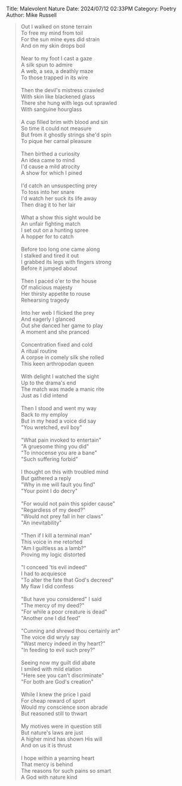 Title: Malevolent Nature
Date: 2024/07/12 02:33PM
Category: Poetry
Author: Mike Russell

> Out I walked on stone terrain<br>
> To free my mind from toil<br>
> For the sun mine eyes did strain<br>
> And on my skin drops boil<br><br>
> Near to my foot I cast a gaze<br>
> A silk spun to admire<br>
> A web, a sea, a deathly maze<br>
> To those trapped in its wire<br><br>
> Then the devil's mistress crawled<br>
> With skin like blackened glass<br>
> There she hung with legs out sprawled<br>
> With sanguine hourglass<br><br>
> A cup filled brim with blood and sin<br>
> So time it could not measure<br>
> But from it ghostly strings she'd spin<br>
> To pique her carnal pleasure<br><br>
> Then birthed a curiosity<br>
> An idea came to mind<br>
> I'd cause a mild atrocity<br>
> A show for which I pined<br><br>
> I'd catch an unsuspecting prey<br>
> To toss into her snare<br>
> I'd watch her suck its life away<br>
> Then drag it to her lair<br><br>
> What a show this sight would be<br>
> An unfair fighting match<br>
> I set out on a hunting spree<br>
> A hopper for to catch<br><br>
> Before too long one came along<br>
> I stalked and tired it out<br>
> I grabbed its legs with fingers strong<br>
> Before it jumped about<br><br>
> Then I paced o'er to the house<br>
> Of malicious majesty<br>
> Her thirsty appetite to rouse<br>
> Rehearsing tragedy<br><br>
> Into her web I flicked the prey<br>
> And eagerly I glanced<br>
> Out she danced her game to play<br>
> A moment and she pranced<br><br>
> Concentration fixed and cold<br>
> A ritual routine<br>
> A corpse in comely silk she rolled<br>
> This keen arthropodan queen<br><br>
> With delight I watched the sight<br>
> Up to the drama's end<br>
> The match was made a manic rite<br>
> Just as I did intend<br><br>
> Then I stood and went my way<br>
> Back to my employ<br>
> But in my head a voice did say<br>
> "You wretched, evil boy"<br><br>
> "What pain invoked to entertain"<br>
> "A gruesome thing you did"<br>
> "To innocense you are a bane"<br>
> "Such suffering forbid"<br><br>
> I thought on this with troubled mind<br>
> But gathered a reply<br>
> "Why in me will fault you find"<br>
> "Your point I do decry"<br><br>
> "For would not pain this spider cause"<br>
> "Regardless of my deed?"<br>
> "Would not prey fall in her claws"<br>
> "An inevitability"<br><br>
> "Then if I kill a terminal man"<br>
> This voice in me retorted<br>
> "Am I guiltless as a lamb?"<br>
> Proving my logic distorted<br><br>
> "I conceed 'tis evil indeed"<br>
> I had to acquiesce<br>
> "To alter the fate that God's decreed"<br>
> My flaw I did confess<br><br>
> "But have you considered" I said<br>
> "The mercy of my deed?"<br>
> "For while a poor creature is dead"<br>
> "Another one I did feed"<br><br>
> "Cunning and shrewd thou certainly art"<br>
> The voice did wryly say<br>
> "Wast mercy indeed in thy heart?"<br>
> "In feeding to evil such prey?"<br><br>
> Seeing now my guilt did abate<br>
> I smiled with mild elation<br>
> "Here see you can't discriminate"<br>
> "For both are God's creation"<br><br>
> While I knew the price I paid<br>
> For cheap reward of sport<br>
> Would my conscience soon abrade<br>
> But reasoned still to thwart<br><br>
> My motives were in question still<br>
> But nature's laws are just<br>
> A higher mind has shown His will<br>
> And on us it is thrust<br><br>
> I hope within a yearning heart<br>
> That mercy is behind<br>
> The reasons for such pains so smart<br>
> A God with nature kind<br>
